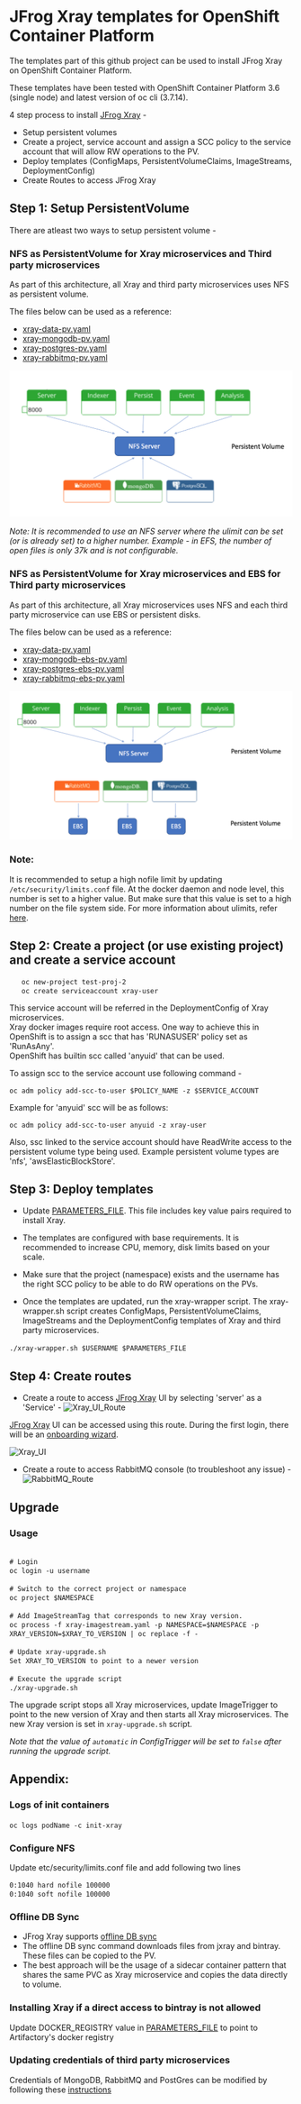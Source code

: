 # JFrog Xray templates for OpenShift Container Platform #

The templates part of this github project can be used to install JFrog Xray on OpenShift Container Platform.

These templates have been tested with OpenShift Container Platform 3.6 (single node) and latest version of oc cli (3.7.14).

4 step process to install [JFrog Xray](https://www.jfrog.com/confluence/display/XRAY/Welcome+to+JFrog+Xray) -
* Setup persistent volumes
* Create a project, service account and assign a SCC policy to the service account that will allow RW operations to the PV.
* Deploy templates (ConfigMaps, PersistentVolumeClaims, ImageStreams, DeploymentConfig)
* Create Routes to access JFrog Xray


## Step 1: Setup PersistentVolume ##

There are atleast two ways to setup persistent volume -

### NFS as PersistentVolume for Xray microservices and Third party microservices ###

As part of this architecture, all Xray and third party microservices uses NFS as persistent volume.

The files below can be used as a reference:
* [xray-data-pv.yaml](xray-data-pv.yaml)
* [xray-mongodb-pv.yaml](xray-mongodb/xray-mongodb-pv.yaml)
* [xray-postgres-pv.yaml](xray-postgres/xray-postgres-pv.yaml)
* [xray-rabbitmq-pv.yaml](xray-rabbitmq/xray-rabbitmq-pv.yaml)

![NFS](images/pv_nfs.png)

*Note: It is recommended to use an NFS server where the ulimit can be set (or is already set) to a higher number. Example - in EFS, the number of open files is only 37k and is not configurable.*

### NFS as PersistentVolume for Xray microservices and EBS for Third party microservices ###

As part of this architecture, all Xray microservices uses NFS and each third party microservice can use EBS or persistent disks.

The files below can be used as a reference:
* [xray-data-pv.yaml](xray-data-pv.yaml)
* [xray-mongodb-ebs-pv.yaml](xray-mongodb/xray-mongodb-ebs-pv.yaml)
* [xray-postgres-ebs-pv.yaml](xray-postgres/xray-postgres-ebs-pv.yaml)
* [xray-rabbitmq-ebs-pv.yaml](xray-rabbitmq/xray-rabbitmq-ebs-pv.yaml)

![NFS_EBS](images/pv_efs_ebs.png)

### Note: ###
It is recommended to setup a high nofile limit by updating `/etc/security/limits.conf` file. At the docker daemon and node level, this number is set to a higher value. But make sure that this value is set to a high number on the file system side.
For more information about ulimits, refer [here](https://www.jfrog.com/confluence/display/XRAY/Installing+Xray#InstallingXray-FileHandleAllocationLimit).



## Step 2: Create a project (or use existing project) and create a service account
```
   oc new-project test-proj-2
   oc create serviceaccount xray-user
```
This service account will be referred in the DeploymentConfig of Xray microservices.  
Xray docker images require root access.
One way to achieve this in OpenShift is to assign a scc that has 'RUNASUSER' policy set as 'RunAsAny'.  
OpenShift has builtin scc called 'anyuid' that can be used. 
 
To assign scc to the service account use following command -
```
oc adm policy add-scc-to-user $POLICY_NAME -z $SERVICE_ACCOUNT
```

Example for 'anyuid' scc will be as follows:
```
oc adm policy add-scc-to-user anyuid -z xray-user
```
 
Also, ssc linked to the service account should have ReadWrite access to the persistent volume type being used.
Example persistent volume types are 'nfs', 'awsElasticBlockStore'.


## Step 3: Deploy templates ##

* Update [PARAMETERS_FILE](xray-params.env). This file includes key value pairs required to install Xray.

* The templates are configured with base requirements. It is recommended to increase CPU, memory, disk limits based on your scale.

* Make sure that the project (namespace) exists and the username has the right SCC policy to be able to do RW operations on the PVs.

* Once the templates are updated, run the xray-wrapper script. The xray-wrapper.sh script creates ConfigMaps, PersistentVolumeClaims, ImageStreams and the DeploymentConfig templates of Xray and third party microservices.

``` ./xray-wrapper.sh $USERNAME $PARAMETERS_FILE ```



## Step 4: Create routes ##

* Create a route to access [JFrog Xray](https://www.jfrog.com/confluence/display/XRAY/Welcome+to+JFrog+Xray) UI by selecting 'server' as a 'Service' -
![Xray_UI_Route](images/xray_server_route.png)

[JFrog Xray](https://www.jfrog.com/confluence/display/XRAY/Welcome+to+JFrog+Xray) UI can be accessed using this route. During the first login, there will be an [onboarding wizard](https://www.jfrog.com/confluence/display/XRAY/Getting+Started).

![Xray_UI](images/xray_ui.png)


* Create a route to access RabbitMQ console (to troubleshoot any issue) -
![RabbitMQ_Route](images/rabbitmq_route.png)



## Upgrade ##

### Usage ###
```

# Login
oc login -u username

# Switch to the correct project or namespace
oc project $NAMESPACE

# Add ImageStreamTag that corresponds to new Xray version.
oc process -f xray-imagestream.yaml -p NAMESPACE=$NAMESPACE -p XRAY_VERSION=$XRAY_TO_VERSION | oc replace -f -

# Update xray-upgrade.sh
Set XRAY_TO_VERSION to point to a newer version

# Execute the upgrade script
./xray-upgrade.sh

```

The upgrade script stops all Xray microservices, update ImageTrigger to point to the new version of Xray and then starts all Xray microservices. 
The new Xray version is set in `xray-upgrade.sh` script. 

*Note that the value of `automatic` in ConfigTrigger will be set to `false` after running the upgrade script.*



## Appendix: ##


### Logs of init containers ###
``` oc logs podName -c init-xray ```


### Configure NFS ###

Update etc/security/limits.conf file and add following two lines
```
0:1040 hard nofile 100000
0:1040 soft nofile 100000
```

### Offline DB Sync ###
* JFrog Xray supports [offline DB sync](https://www.jfrog.com/confluence/display/XRAY/Configuring+Xray#ConfiguringXray-OfflineSynchronization)
* The offline DB sync command downloads files from jxray and bintray. These files can be copied to the PV.
* The best approach will be the usage of a sidecar container pattern that shares the same PVC as Xray microservice and copies the data directly to volume. 

### Installing Xray if a direct access to bintray is not allowed ###
Update DOCKER_REGISTRY value in [PARAMETERS_FILE](xray-params.env) to point to Artifactory's docker registry

### Updating credentials of third party microservices ###
Credentials of MongoDB, RabbitMQ and PostGres can be modified by following these [instructions](https://www.jfrog.com/confluence/display/XRAY/Configuring+Xray#ConfiguringXray-ChangingThirdPartyServiceCredentials)


